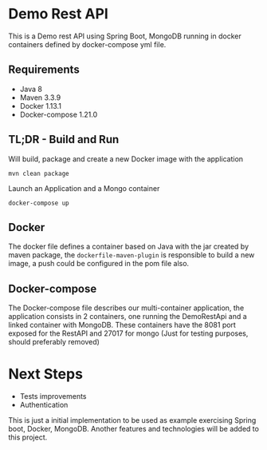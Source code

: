 # Demo Rest API
This is a Demo rest API using Spring Boot, MongoDB running in docker containers defined by docker-compose yml file.



## Requirements
- Java 8
- Maven 3.3.9
- Docker 1.13.1
- Docker-compose 1.21.0

## TL;DR - Build and Run
Will build, package and create a new Docker image with the application
 
```mvn clean package```
 
Launch an Application and a Mongo container

```docker-compose up```

## Docker
The docker file defines a container based on Java with the jar created by maven package, the `dockerfile-maven-plugin` is responsible to build a new image, a push could be configured in the pom file also.

## Docker-compose
The Docker-compose file describes our multi-container application, the application consists in 2 containers, one running the DemoRestApi and a linked container with MongoDB. These containers have the 8081 port exposed for the RestAPI and 27017 for mongo (Just for testing purposes, should preferably removed)

# Next Steps
- Tests improvements
- Authentication

This is just a initial implementation to be used as example exercising Spring boot, Docker, MongoDB. Another features and technologies will be added to this project.



